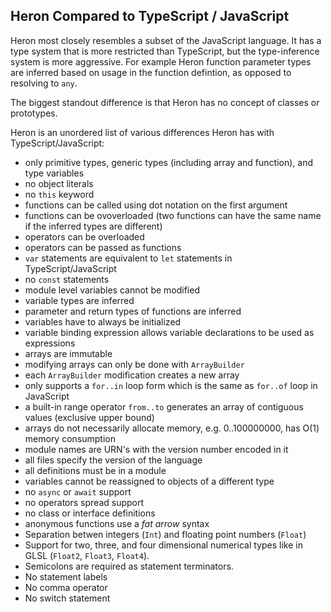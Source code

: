 ## Heron Compared to TypeScript / JavaScript

Heron most closely resembles a subset of the JavaScript language. It has a type system that is more restricted than TypeScript, but the type-inference system is more aggressive. For example Heron function parameter types are inferred based on usage in the function defintion, as opposed to resolving to `any`. 

The biggest standout difference is that Heron has no concept of classes or prototypes.  

Heron is an unordered list of various differences Heron has with TypeScript/JavaScript:

* only primitive types, generic types (including array and function), and type variables 
* no object literals
* no `this` keyword
* functions can be called using dot notation on the first argument
* functions can be ovoverloaded (two functions can have the same name if the inferred types are different)
* operators can be overloaded
* operators can be passed as functions 
* `var` statements are equivalent to `let` statements in TypeScript/JavaScript
* no `const` statements
* module level variables cannot be modified
* variable types are inferred
* parameter and return types of functions are inferred 
* variables have to always be initialized
* variable binding expression allows variable declarations to be used as expressions
* arrays are immutable
* modifying arrays can only be done with `ArrayBuilder`
* each `ArrayBuilder` modification creates a new array 
* only supports a `for..in` loop form which is the same as `for..of` loop in JavaScript
* a built-in range operator `from..to` generates an array of contiguous values (exclusive upper bound)
* arrays do not necessarily allocate memory, e.g. 0..100000000, has O(1) memory consumption
* module names are URN's with the version number encoded in it 
* all files specify the version of the language 
* all definitions must be in a module
* variables cannot be reassigned to objects of a different type
* no `async` or `await` support
* no operators spread support 
* no class or interface definitions
* anonymous functions use a *fat arrow* syntax
* Separation betwen integers (`Int`) and floating point numbers (`Float`)
* Support for two, three, and four dimensional numerical types like in GLSL (`Float2`, `Float3`, `Float4`). 
* Semicolons are required as statement terminators.
* No statement labels
* No comma operator
* No switch statement
